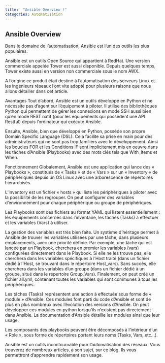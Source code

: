 ```yaml
---
title:  "Ansible Overview !"
categories: Automatisation
---
```


## Ansible Overview

Dans le domaine de l’automatisation, Ansible est l’un des outils les plus populaires.

Ansible est un outils Open Source qui appartient à RedHat. Une version commerciale appelée Tower est aussi disponible. Depuis quelques temps, Tower existe aussi en version non commerciale sous le nom AWX.

A l’origine ce produit était destiné à l’automatisation des serveurs Linux et les ingénieurs réseaux l’ont vite adopté pour plusieurs raisons que nous allons détailler dans cet article.

Avantages
Tout d’abord, Ansible est un outils développé en Python et ne nécessite pas d’agent sur l’équipement à piloter. Il utilise des bibliothèques Python qui permettent de gérer les connexions en mode SSH aussi bien qu’en mode REST natif (pour les équipements qui possèdent une API Restful) depuis l’ordinateur qui exécute Ansible.

Ensuite, Ansible, bien que développé en Python, possède son propre Domain Specific Language (DSL). Cela facilite sa prise en main pour des administrateurs qui ne sont pas trop familiers avec le développement.
Ainsi les boucles FOR et les Conditions IF sont implicitement mis en oeuvre dans les tâches d’Ansible (Playbooks) avec des mots clés tels que With_Items et When.

Fonctionnement
Globalement, Ansible est une application qui lance des « Playbooks », constitués de « Tasks » et de « Vars » sur un « Inventory » de périphériques depuis un OS Linux avec une arborescence de répertoires hiérarchisés.

L’Inventory est un fichier « hosts » qui liste les périphériques à piloter avec la possibilité de les regrouper. On peut configurer des variables d’environnement pour chaque périphérique ou groupe de périphériques.

Les Playbooks sont des fichiers au format YAML qui listent essentiellement : les équipements concernés dans l’inventaire, les tâches (Tasks) à effectuer et les variables (Vars) à utiliser.

La gestion des variables est très bien faite. Un système d’héritage permet à Ansible de trouver les variables utilisées par une tâche, dans plusieurs emplacements, avec une priorité définie.
Par exemple, une tâche qui est lancée par un Playbook, cherchera en premier les variables (vars) configurées directement dans le Playbook.
Si elle ne les trouve pas, elle cherchera dans les variables spécifiques à l’Host traité (dans un fichier dédié à l’Host, se trouvant dans le répertoire Host_vars).
Sans succès, elle cherchera dans les variables d’un groupe (dans un fichier dédié à un groupe, situé dans le répertoire Group_Vars).
Finalement, on peut créé un fichier all.yml, contenant toutes les variables qui sont communes à tous les périphériques.

Les tâches (Tasks) représentent une action à effectuée sous forme de « module » d’Ansible. Ces modules font parti du code d’Ansible et sont de plus en plus nombreux avec l’évolution des versions d’Ansible. On peut développer ces modules en python lorsqu’ils n’existent pas directement dans Ansible. La documentation d’Ansible détaille les modules ainsi que leur usage.

Les composants des playbooks peuvent être décomposés à l’intérieur d’un « Role », sous forme de répertoires portant leurs noms (Tasks, Vars, etc…).

Ansible est un outils incontournable pour l’automatisation des réseaux. Vous trouverez de nombreux articles, à son sujet, sur ce blog. Ils vous permettront d’apprendre rapidement son usage.